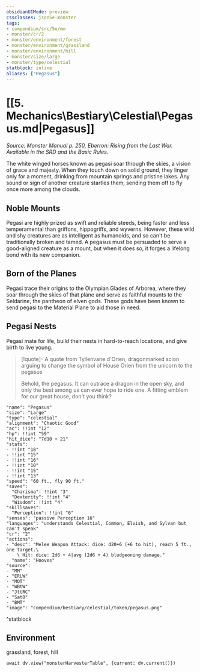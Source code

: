 ```yaml
---
obsidianUIMode: preview
cssclasses: json5e-monster
tags:
- compendium/src/5e/mm
- monster/cr/2
- monster/environment/forest
- monster/environment/grassland
- monster/environment/hill
- monster/size/large
- monster/type/celestial
statblock: inline
aliases: ["Pegasus"]
---
```

# [[5. Mechanics\Bestiary\Celestial\Pegasus.md|Pegasus]]
*Source: Monster Manual p. 250, Eberron: Rising from the Last War. Available in the SRD and the Basic Rules.*  

The white winged horses known as pegasi soar through the skies, a vision of grace and majesty. When they touch down on solid ground, they linger only for a moment, drinking from mountain springs and pristine lakes. Any sound or sign of another creature startles them, sending them off to fly once more among the clouds.

## Noble Mounts

Pegasi are highly prized as swift and reliable steeds, being faster and less temperamental than griffons, hippogriffs, and wyverns. However, these wild and shy creatures are as intelligent as humanoids, and so can't be traditionally broken and tamed. A pegasus must be persuaded to serve a good-aligned creature as a mount, but when it does so, it forges a lifelong bond with its new companion.

## Born of the Planes

Pegasi trace their origins to the Olympian Glades of Arborea, where they soar through the skies of that plane and serve as faithful mounts to the Seldarine, the pantheon of elven gods. These gods have been known to send pegasi to the Material Plane to aid those in need.

## Pegasi Nests

Pegasi mate for life, build their nests in hard-to-reach locations, and give birth to live young.

> [!quote]- A quote from Tyllenvane d'Orien, dragonmarked scion arguing to change the symbol of House Orien from the unicorn to the pegasus  
> 
> Behold, the pegasus. It can outrace a dragon in the open sky, and only the best among us can ever hope to ride one. A fitting emblem for our great house, don't you think?


```statblock
"name": "Pegasus"
"size": "Large"
"type": "celestial"
"alignment": "Chaotic Good"
"ac": !!int "12"
"hp": !!int "59"
"hit_dice": "7d10 + 21"
"stats":
- !!int "18"
- !!int "15"
- !!int "16"
- !!int "10"
- !!int "15"
- !!int "13"
"speed": "60 ft., fly 90 ft."
"saves":
  "Charisma": !!int "3"
  "Dexterity": !!int "4"
  "Wisdom": !!int "4"
"skillsaves":
  "Perception": !!int "6"
"senses": "passive Perception 16"
"languages": "understands Celestial, Common, Elvish, and Sylvan but can't speak"
"cr": "2"
"actions":
- "desc": "Melee Weapon Attack: dice: d20+6 (+6 to hit), reach 5 ft., one target.\
    \ Hit: dice: 2d6 + 4|avg (2d6 + 4) bludgeoning damage."
  "name": "Hooves"
"source":
- "MM"
- "ERLW"
- "MOT"
- "WBtW"
- "JttRC"
- "SatO"
- "BMT"
"image": "compendium/bestiary/celestial/token/pegasus.png"
```
^statblock

## Environment

grassland, forest, hill

```dataviewjs
await dv.view("monsterHarvesterTable", {current: dv.current()})
```